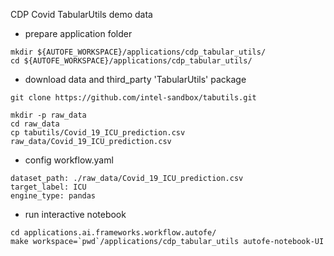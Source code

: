 CDP Covid TabularUtils demo data

* prepare application folder
```
mkdir ${AUTOFE_WORKSPACE}/applications/cdp_tabular_utils/
cd ${AUTOFE_WORKSPACE}/applications/cdp_tabular_utils/
```

* download data and third_party 'TabularUtils' package
```
git clone https://github.com/intel-sandbox/tabutils.git

mkdir -p raw_data
cd raw_data
cp tabutils/Covid_19_ICU_prediction.csv raw_data/Covid_19_ICU_prediction.csv
```

* config workflow.yaml
```
dataset_path: ./raw_data/Covid_19_ICU_prediction.csv
target_label: ICU
engine_type: pandas
```

* run interactive notebook
```
cd applications.ai.frameworks.workflow.autofe/
make workspace=`pwd`/applications/cdp_tabular_utils autofe-notebook-UI
```